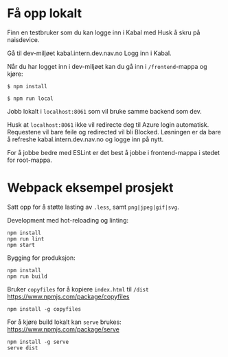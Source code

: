 # Få opp lokalt
Finn en testbruker som du kan logge inn i Kabal med
Husk å skru på naisdevice.

Gå til dev-miljøet kabal.intern.dev.nav.no
Logg inn i Kabal.

Når du har logget inn i dev-miljøet kan du gå inn i `/frontend`-mappa og kjøre:

`$ npm install`

`$ npm run local`

Jobb lokalt i `localhost:8061` som vil bruke samme backend som dev.

Husk at `localhost:8061` ikke vil redirecte deg til Azure login automatisk.
Requestene vil bare feile og redirected vil bli Blocked.
Løsningen er da bare å refreshe kabal.intern.dev.nav.no og logge inn på nytt.

For å jobbe bedre med ESLint er det best å jobbe i frontend-mappa i stedet for root-mappa.


# Webpack eksempel prosjekt

Satt opp for å støtte lasting av `.less`, samt `png|jpeg|gif|svg`.

Development med hot-reloading og linting:

```
npm install
npm run lint
npm start
```

Bygging for produksjon:

```
npm install
npm run build
```

Bruker `copyfiles` for å kopiere `index.html` til `/dist`
https://www.npmjs.com/package/copyfiles

```
npm install -g copyfiles
```

For å kjøre build lokalt kan `serve` brukes:
https://www.npmjs.com/package/serve

```
npm install -g serve
serve dist
```
